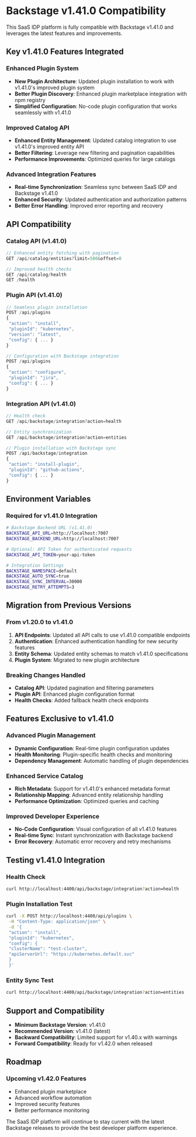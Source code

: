 # Backstage v1.41.0 Compatibility

This SaaS IDP platform is fully compatible with Backstage v1.41.0 and leverages the latest features and improvements.

## Key v1.41.0 Features Integrated

### Enhanced Plugin System
- **New Plugin Architecture**: Updated plugin installation to work with v1.41.0's improved plugin system
- **Better Plugin Discovery**: Enhanced plugin marketplace integration with npm registry
- **Simplified Configuration**: No-code plugin configuration that works seamlessly with v1.41.0

### Improved Catalog API
- **Enhanced Entity Management**: Updated catalog integration to use v1.41.0's improved entity API
- **Better Filtering**: Leverage new filtering and pagination capabilities
- **Performance Improvements**: Optimized queries for large catalogs

### Advanced Integration Features
- **Real-time Synchronization**: Seamless sync between SaaS IDP and Backstage v1.41.0
- **Enhanced Security**: Updated authentication and authorization patterns
- **Better Error Handling**: Improved error reporting and recovery

## API Compatibility

### Catalog API (v1.41.0)
```typescript
// Enhanced entity fetching with pagination
GET /api/catalog/entities?limit=500&offset=0

// Improved health checks
GET /api/catalog/health
GET /health
```

### Plugin API (v1.41.0)
```typescript
// Seamless plugin installation
POST /api/plugins
{
 "action": "install",
 "pluginId": "kubernetes",
 "version": "latest",
 "config": { ... }
}

// Configuration with Backstage integration
POST /api/plugins
{
 "action": "configure", 
 "pluginId": "jira",
 "config": { ... }
}
```

### Integration API (v1.41.0)
```typescript
// Health check
GET /api/backstage/integration?action=health

// Entity synchronization
GET /api/backstage/integration?action=entities

// Plugin installation with Backstage sync
POST /api/backstage/integration
{
 "action": "install-plugin",
 "pluginId": "github-actions",
 "config": { ... }
}
```

## Environment Variables

### Required for v1.41.0 Integration
```bash
# Backstage Backend URL (v1.41.0)
BACKSTAGE_API_URL=http://localhost:7007
BACKSTAGE_BACKEND_URL=http://localhost:7007

# Optional: API Token for authenticated requests
BACKSTAGE_API_TOKEN=your-api-token

# Integration Settings
BACKSTAGE_NAMESPACE=default
BACKSTAGE_AUTO_SYNC=true
BACKSTAGE_SYNC_INTERVAL=30000
BACKSTAGE_RETRY_ATTEMPTS=3
```

## Migration from Previous Versions

### From v1.20.0 to v1.41.0
1. **API Endpoints**: Updated all API calls to use v1.41.0 compatible endpoints
2. **Authentication**: Enhanced authentication handling for new security features
3. **Entity Schema**: Updated entity schemas to match v1.41.0 specifications
4. **Plugin System**: Migrated to new plugin architecture

### Breaking Changes Handled
- **Catalog API**: Updated pagination and filtering parameters
- **Plugin API**: Enhanced plugin configuration format
- **Health Checks**: Added fallback health check endpoints

## Features Exclusive to v1.41.0

### Advanced Plugin Management
- **Dynamic Configuration**: Real-time plugin configuration updates
- **Health Monitoring**: Plugin-specific health checks and monitoring
- **Dependency Management**: Automatic handling of plugin dependencies

### Enhanced Service Catalog
- **Rich Metadata**: Support for v1.41.0's enhanced metadata format
- **Relationship Mapping**: Advanced entity relationship handling
- **Performance Optimization**: Optimized queries and caching

### Improved Developer Experience
- **No-Code Configuration**: Visual configuration of all v1.41.0 features
- **Real-time Sync**: Instant synchronization with Backstage backend
- **Error Recovery**: Automatic error recovery and retry mechanisms

## Testing v1.41.0 Integration

### Health Check
```bash
curl http://localhost:4400/api/backstage/integration?action=health
```

### Plugin Installation Test
```bash
curl -X POST http://localhost:4400/api/plugins \
 -H "Content-Type: application/json" \
 -d '{
 "action": "install",
 "pluginId": "kubernetes", 
 "config": {
 "clusterName": "test-cluster",
 "apiServerUrl": "https://kubernetes.default.svc"
 }
 }'
```

### Entity Sync Test
```bash
curl http://localhost:4400/api/backstage/integration?action=entities
```

## Support and Compatibility

- **Minimum Backstage Version**: v1.41.0
- **Recommended Version**: v1.41.0 (latest)
- **Backward Compatibility**: Limited support for v1.40.x with warnings
- **Forward Compatibility**: Ready for v1.42.0 when released

## Roadmap

### Upcoming v1.42.0 Features
- Enhanced plugin marketplace
- Advanced workflow automation
- Improved security features
- Better performance monitoring

The SaaS IDP platform will continue to stay current with the latest Backstage releases to provide the best developer platform experience.